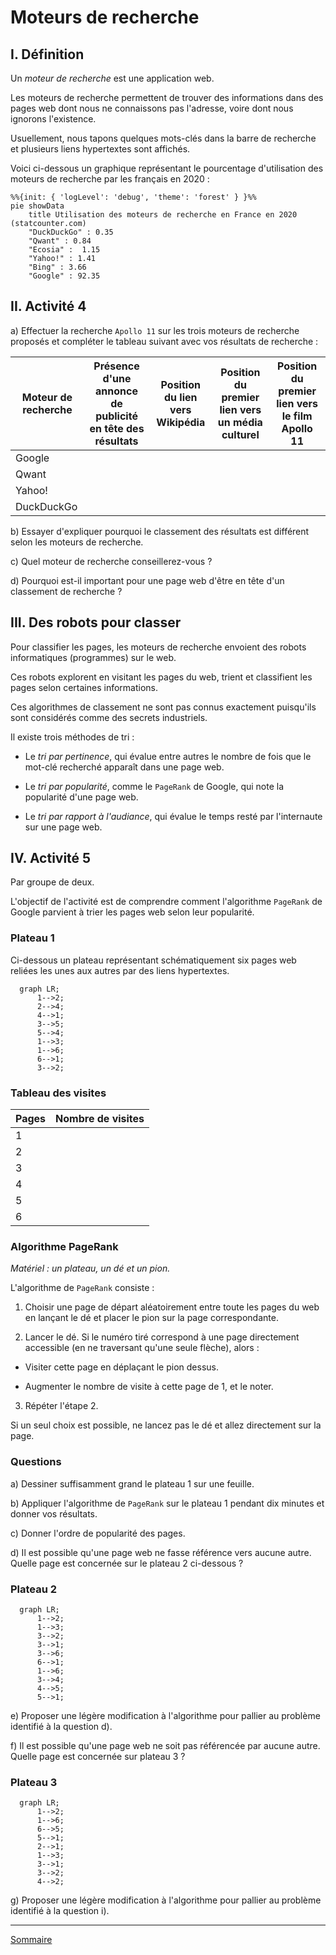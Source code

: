 # Moteurs de recherche

## I. Définition

Un *moteur de recherche* est une application web.

Les moteurs de recherche permettent de trouver des informations dans des pages web dont nous ne connaissons pas l'adresse, voire dont nous ignorons l'existence.

Usuellement, nous tapons quelques mots-clés dans la barre de recherche et plusieurs liens hypertextes sont affichés.

Voici ci-dessous un graphique représentant le pourcentage d'utilisation des moteurs de recherche par les français en 2020 :

```mermaid
%%{init: { 'logLevel': 'debug', 'theme': 'forest' } }%%
pie showData
    title Utilisation des moteurs de recherche en France en 2020 (statcounter.com)
    "DuckDuckGo" : 0.35
    "Qwant" : 0.84
    "Ecosia" :  1.15
    "Yahoo!" : 1.41
    "Bing" : 3.66
    "Google" : 92.35
```

## II. Activité 4

a) Effectuer la recherche `Apollo 11` sur les trois moteurs de recherche proposés et compléter le tableau suivant avec vos résultats de recherche :

| Moteur de recherche | Présence d'une annonce de publicité en tête des résultats| Position du lien vers Wikipédia | Position du premier lien vers un média culturel | Position du premier lien vers le film Apollo 11 |
| --- | --- | --- | --- | --- |
| Google | | | | |
| Qwant | | | | |
| Yahoo! | | | | |
| DuckDuckGo | | | | |

b) Essayer d'expliquer pourquoi le classement des résultats est différent selon les moteurs de recherche.

c) Quel moteur de recherche conseillerez-vous ?

d) Pourquoi est-il important pour une page web d'être en tête d'un classement de recherche ?

## III. Des robots pour classer

Pour classifier les pages, les moteurs de recherche envoient des robots informatiques (programmes) sur le web.

Ces robots explorent en visitant les pages du web, trient et classifient les pages selon certaines informations.

Ces algorithmes de classement ne sont pas connus exactement puisqu'ils sont considérés comme des secrets industriels.

Il existe trois méthodes de tri :

- Le *tri par pertinence*, qui évalue entre autres le nombre de fois que le mot-clé recherché apparaît dans une page web.

- Le *tri par popularité*, comme le `PageRank` de Google, qui note la popularité d'une page web.

- Le *tri par rapport à l'audiance*, qui évalue le temps resté par l'internaute sur une page web.
 
## IV. Activité 5

Par groupe de deux.

L'objectif de l'activité est de comprendre comment l'algorithme `PageRank` de Google parvient à trier les pages web selon leur popularité.

### Plateau 1

Ci-dessous un plateau représentant schématiquement six pages web reliées les unes aux autres par des liens hypertextes.

```mermaid
  graph LR;
      1-->2;
      2-->4;
      4-->1;
      3-->5;
      5-->4;
      1-->3;
      1-->6;
      6-->1;
      3-->2;
```
### Tableau des visites

| Pages | Nombre de visites |
| --- | --- |
| 1 | |
| 2 | |
| 3 | |
| 4 | |
| 5 | |
| 6 | |

### Algorithme PageRank

*Matériel : un plateau, un dé et un pion.*

L'algorithme de `PageRank` consiste :

1. Choisir une page de départ aléatoirement entre toute les pages du web en lançant le dé et placer le pion sur la page correspondante.

2. Lancer le dé. Si le numéro tiré correspond à une page directement accessible (en ne traversant qu'une seule flèche), alors :

  + Visiter cette page en déplaçant le pion dessus.

  + Augmenter le nombre de visite à cette page de $1$, et le noter.

3. Répéter l'étape $2$.

Si un seul choix est possible, ne lancez pas le dé et allez directement sur la page. 

### Questions

a) Dessiner suffisamment grand le plateau $1$ sur une feuille.

b) Appliquer l'algorithme de `PageRank` sur le plateau $1$ pendant dix minutes et donner vos résultats.

c) Donner l'ordre de popularité des pages.

d) Il est possible qu'une page web ne fasse référence vers aucune autre. Quelle page est concernée sur le plateau $2$ ci-dessous ?

### Plateau 2

```mermaid
  graph LR;
      1-->2;
      1-->3;
      3-->2;
      3-->1;
      3-->6;
      6-->1;
      1-->6;
      3-->4;
      4-->5;
      5-->1;
```

e) Proposer une légère modification à l'algorithme pour pallier au problème identifié à la question d).

f) Il est possible qu'une page web ne soit pas référencée par aucune autre. Quelle page est concernée sur plateau $3$ ?

### Plateau 3

```mermaid
  graph LR;
      1-->2;
      1-->6;
      6-->5;
      5-->1;
      2-->1;
      1-->3;
      3-->1;
      3-->2;
      4-->2;
```

g) Proposer une légère modification à l'algorithme pour pallier au problème identifié à la question i).

________________

[Sommaire](./../README.md)